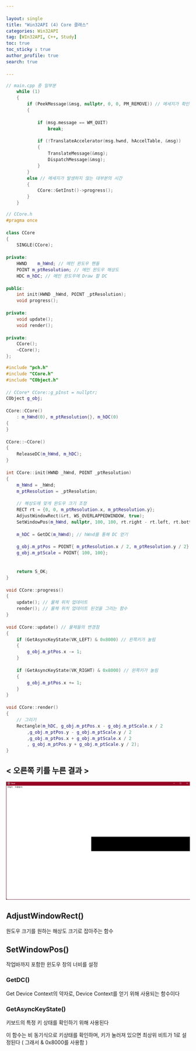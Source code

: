 ```yaml
---

layout: single
title: "Win32API (4) Core 클래스"
categories: Win32API
tag: [WIn32API, C++, Study]
toc: true
toc_sticky : true
author_profile: true
search: true

---
```


```c++
// main.cpp 중 일부분
    while (1)
    {
        if (PeekMessage(&msg, nullptr, 0, 0, PM_REMOVE)) // 메세지가 확인된 경우
        {

            if (msg.message == WM_QUIT)
                break;

            if (!TranslateAccelerator(msg.hwnd, hAccelTable, &msg))
            {
                TranslateMessage(&msg);
                DispatchMessage(&msg);
            }
        }
        else // 메세지가 발생하지 않는 대부분의 시간
        {
            CCore::GetInst()->progress();
        }
    }
```



```c++
// CCore.h
#pragma once

class CCore
{
	SINGLE(CCore);

private:
	HWND	m_hWnd; // 메인 윈도우 핸들
	POINT m_ptResolution; // 메인 윈도우 해상도
	HDC m_hDC; // 메인 윈도우에 Draw 할 DC

public:
	int init(HWND _hWnd, POINT _ptResolution);
	void progress();

private:
	void update();
	void render();
	
private:
	CCore();
	~CCore();
};
```



```c++
#include "pch.h"
#include "CCore.h"
#include "CObject.h"

// CCore* CCore::g_pInst = nullptr;
CObject g_obj;

CCore::CCore()
	: m_hWnd(0), m_ptResolution{}, m_hDC(0)
{
}

CCore::~CCore()
{
	ReleaseDC(m_hWnd, m_hDC);
}

int CCore::init(HWND _hWnd, POINT _ptResolution)
{
	m_hWnd = _hWnd;
	m_ptResolution = _ptResolution;

	// 해상도에 맞게 윈도우 크기 조정
	RECT rt = {0, 0, m_ptResolution.x, m_ptResolution.y};
	AdjustWindowRect(&rt, WS_OVERLAPPEDWINDOW, true);
	SetWindowPos(m_hWnd, nullptr, 100, 100, rt.right - rt.left, rt.bottom - rt.top, 0);

	m_hDC = GetDC(m_hWnd); // hWnd를 통해 DC 얻기

	g_obj.m_ptPos = POINT{ m_ptResolution.x / 2, m_ptResolution.y / 2};
	g_obj.m_ptScale = POINT{ 100, 100};


	return S_OK;
}

void CCore::progress()
{
	update(); // 물체 위치 업데이트
	render(); // 물체 위치 업데이트 된것을 그리는 함수
}

void CCore::update() // 물체들의 변경점
{
	if (GetAsyncKeyState(VK_LEFT) & 0x8000) // 왼쪽키가 눌림
	{
		g_obj.m_ptPos.x -= 1;
	}

	if (GetAsyncKeyState(VK_RIGHT) & 0x8000) // 왼쪽키가 눌림
	{
		g_obj.m_ptPos.x += 1;
	}
}

void CCore::render()
{
	// 그리기
	Rectangle(m_hDC, g_obj.m_ptPos.x - g_obj.m_ptScale.x / 2
		,g_obj.m_ptPos.y - g_obj.m_ptScale.y / 2
		,g_obj.m_ptPos.x + g_obj.m_ptScale.x / 2
		, g_obj.m_ptPos.y + g_obj.m_ptScale.y / 2);
}
```



## < 오른쪽 키를 누른 결과 >

![image-20231109004451121](../../images/image-20231109004451121.png)



## AdjustWindowRect()

원도우 크기를 원하는 해상도 크기로 잡아주는 함수



## SetWindowPos()

작업바까지 포함한 윈도우 창의 너비를 설정



### GetDC()

Get Device Context의 약자로, Device Context를 얻기 위해 사용되는 함수이다



### GetAsyncKeyState()

키보드의 특정 키 상태를 확인하기 위해 사용된다

이 함수는 비 동기식으로 키상태를 확인하며, 키가 눌러져 있으면 최상위 비트가 1로 설정된다 ( 그래서 & 0x8000를 사용함 )